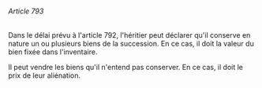 ###### Article 793

Dans le délai prévu à l'article 792, l'héritier peut déclarer qu'il conserve en nature un ou plusieurs biens de la succession. En ce cas, il doit la valeur du bien fixée dans l'inventaire.

Il peut vendre les biens qu'il n'entend pas conserver. En ce cas, il doit le prix de leur aliénation.

